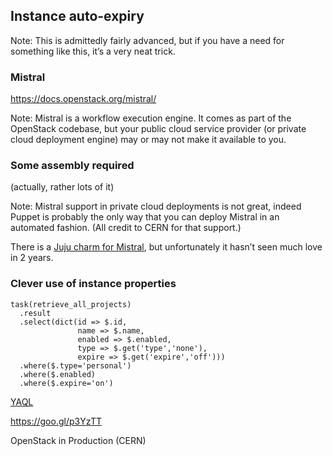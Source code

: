 ## Instance auto-expiry

Note:
This is admittedly fairly advanced, but if you have a need for
something like this, it’s a very neat trick.


### Mistral
<https://docs.openstack.org/mistral/>

Note:
Mistral is a workflow execution engine. It comes as part of the
OpenStack codebase, but your public cloud service provider (or private
cloud deployment engine) may or may not make it available to you.


### Some assembly required
(actually, rather lots of it)

Note:
Mistral support in private cloud deployments is not great, indeed
Puppet is probably the only way that you can deploy Mistral in an
automated fashion. (All credit to CERN for that support.)

There is a [Juju charm for
Mistral](https://github.com/openstack/charm-mistral), but
unfortunately it hasn’t seen much love in 2 years.


### Clever use of instance properties


```
task(retrieve_all_projects)
  .result
  .select(dict(id => $.id,
               name => $.name,
               enabled => $.enabled,
               type => $.get('type','none'),
               expire => $.get('expire','off')))
  .where($.type='personal')
  .where($.enabled)
  .where($.expire='on')
```
[YAQL](https://yaql.readthedocs.io/en/latest/)


<https://goo.gl/p3YzTT>

OpenStack in Production (CERN)
